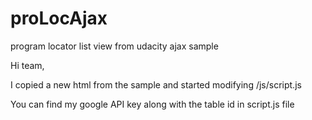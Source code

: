 # proLocAjax
program locator list view from udacity ajax sample

Hi team,

I copied a new html from the sample and started modifying /js/script.js

You can find my google API key along with the table id in script.js file
